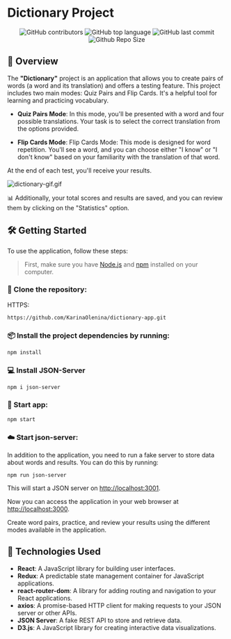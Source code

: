 # Dictionary Project
<div align="center">

![GitHub contributors](https://img.shields.io/github/contributors/KarinaOlenina/dictionary-app?style=for-the-badge&color=blue)
![GitHub top language](https://img.shields.io/github/languages/top/KarinaOlenina/dictionary-app?style=for-the-badge&color=aqua)
![GitHub last commit](https://img.shields.io/github/last-commit/KarinaOlenina/dictionary-app?style=for-the-badge&color=blue)
![Github Repo Size](https://img.shields.io/github/repo-size/KarinaOlenina/dictionary-app?style=for-the-badge&color=aqua)

</div>


## 📖 Overview

The <b>"Dictionary"</b> project is an application that allows you to create pairs of words (a word and its translation) and offers a testing feature. This project includes two main modes: Quiz Pairs and Flip Cards. It's a helpful tool for learning and practicing vocabulary.

- **Quiz Pairs Mode**: In this mode, you'll be presented with a word and four possible translations. Your task is to select the correct translation from the options provided.

- **Flip Cards Mode**: Flip Cards Mode: This mode is designed for word repetition. You'll see a word, and you can choose either "I know" or "I don't know" based on your familiarity with the translation of that word.

At the end of each test, you'll receive your results.

![dictionary-gif.gif](src%2Fassets%2Fdictionary-gif.gif)

📊 Additionally, your total scores and results are saved, and you can review them by clicking on the "Statistics" option.

## 🛠 Getting Started

To use the application, follow these steps:

> First, make sure you have [Node.js](https://nodejs.org/) and [npm](https://www.npmjs.com/) installed on your computer.

### 📔 Clone the repository:

HTTPS:
```bush
https://github.com/KarinaOlenina/dictionary-app.git
```

### 📦 Install the project dependencies by running:
```bush
npm install
```

### 💻 Install JSON-Server
```bush
npm i json-server
```

### 🚀 Start app:
```bush
npm start
```

### ☁️ Start json-server:
In addition to the application, you need to run a fake server to store data about words and results. You can do this by running:
```bush
npm run json-server
```

This will start a JSON server on  [http://localhost:3001](http://localhost:3001).

Now you can access the application in your web browser at [http://localhost:3000](http://localhost:3000).

Create word pairs, practice, and review your results using the different modes available in the application.

## ‍🔧 Technologies Used

- <b>React</b>: A JavaScript library for building user interfaces.
- <b>Redux</b>: A predictable state management container for JavaScript applications.
- <b>react-router-dom</b>: A library for adding routing and navigation to your React applications.
- <b>axios</b>: A promise-based HTTP client for making requests to your JSON server or other APIs.
- <b>JSON Server</b>: A fake REST API to store and retrieve data.
- <b>D3.js</b>: A JavaScript library for creating interactive data visualizations.

